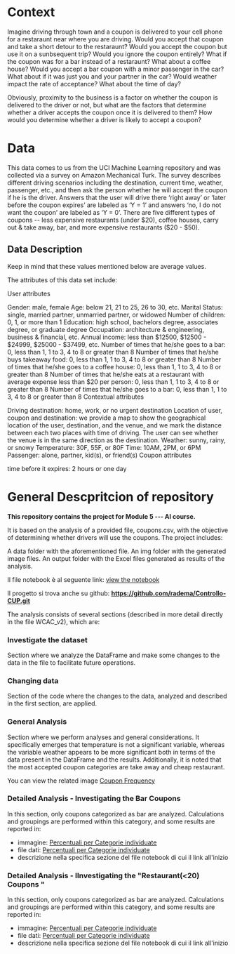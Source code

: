 # Context
Imagine driving through town and a coupon is delivered to your cell phone for a restaraunt near where you are driving. Would you accept that coupon and take a short detour to the restaraunt? Would you accept the coupon but use it on a sunbsequent trip? Would you ignore the coupon entirely? What if the coupon was for a bar instead of a restaraunt? What about a coffee house? Would you accept a bar coupon with a minor passenger in the car? What about if it was just you and your partner in the car? Would weather impact the rate of acceptance? What about the time of day?

Obviously, proximity to the business is a factor on whether the coupon is delivered to the driver or not, but what are the factors that determine whether a driver accepts the coupon once it is delivered to them? How would you determine whether a driver is likely to accept a coupon?

# Data

This data comes to us from the UCI Machine Learning repository and was collected via a survey on Amazon Mechanical Turk. The survey describes different driving scenarios including the destination, current time, weather, passenger, etc., and then ask the person whether he will accept the coupon if he is the driver. Answers that the user will drive there ‘right away’ or ‘later before the coupon expires’ are labeled as ‘Y = 1’ and answers ‘no, I do not want the coupon’ are labeled as ‘Y = 0’. There are five different types of coupons -- less expensive restaurants (under $20), coffee houses, carry out & take away, bar, and more expensive restaurants ($20 - $50).

## Data Description
Keep in mind that these values mentioned below are average values.

The attributes of this data set include:

User attributes

Gender: male, female
Age: below 21, 21 to 25, 26 to 30, etc.
Marital Status: single, married partner, unmarried partner, or widowed
Number of children: 0, 1, or more than 1
Education: high school, bachelors degree, associates degree, or graduate degree
Occupation: architecture & engineering, business & financial, etc.
Annual income: less than $12500, $12500 - $24999, $25000 - $37499, etc.
Number of times that he/she goes to a bar: 0, less than 1, 1 to 3, 4 to 8 or greater than 8
Number of times that he/she buys takeaway food: 0, less than 1, 1 to 3, 4 to 8 or greater than 8
Number of times that he/she goes to a coffee house: 0, less than 1, 1 to 3, 4 to 8 or greater than 8
Number of times that he/she eats at a restaurant with average expense less than $20 per person: 0, less than 1, 1 to 3, 4 to 8 or greater than 8
Number of times that he/she goes to a bar: 0, less than 1, 1 to 3, 4 to 8 or greater than 8
Contextual attributes

Driving destination: home, work, or no urgent destination
Location of user, coupon and destination: we provide a map to show the geographical location of the user, destination, and the venue, and we mark the distance between each two places with time of driving. The user can see whether the venue is in the same direction as the destination.
Weather: sunny, rainy, or snowy
Temperature: 30F, 55F, or 80F
Time: 10AM, 2PM, or 6PM
Passenger: alone, partner, kid(s), or friend(s)
Coupon attributes

time before it expires: 2 hours or one day



# General Descpritcion of repository

**This repository contains the project for Module 5 --- AI course.**

It is based on the analysis of a provided file, coupons.csv, with the objective of determining whether drivers will use the coupons.
The project includes:

A data folder with the aforementioned file.
An img folder with the generated image files.
An output folder with the Excel files generated as results of the analysis.

Il file notebook è al seguente link: [view the notebook](WCAC_v2.ipynb)

Il progetto si trova anche su github: **https://github.com/radema/Controllo-CUP.git**

The analysis consists of several sections (described in more detail directly in the file WCAC_v2), which are:

### Investigate the dataset

Section where we analyze the DataFrame and make some changes to the data in the file to facilitate future operations.

### Changing data


Section of the code where the changes to the data, analyzed and described in the first section, are applied.

### General Analysis

Section where we perform analyses and general considerations. It specifically emerges that temperature is not a significant variable, whereas the variable weather appears to be more significant both in terms of the data present in the DataFrame and the results. Additionally, it is noted that the most accepted coupon categories are take away and cheap restaurant.

You can view the related image [Coupon Frequency](img/coupon_frequency.png)


### Detailed Analysis - Investigating the Bar Coupons

In this section, only coupons categorized as bar are analyzed. Calculations and groupings are performed within this category, and some results are reported in:

- immagine: [Percentuali per Categorie individuate](img/percent_bar_cat_ass4.png)
- file dati: [Percentuali per Categorie individuate](output/BarCouponAnalysis.xlsx)
- descrizione nella specifica sezione del file notebook di cui il link all'inizio

### Detailed Analysis - IInvestigating the "Restaurant(<20) Coupons "

In this section, only coupons categorized as bar are analyzed. Calculations and groupings are performed within this category, and some results are reported in:

- immagine: [Percentuali per Categorie individuate](img/PercentChRest_Cat_GR_ChpRest.png)
- file dati: [Percentuali per Categorie individuate](output/CheapRestaurantCouponAnalysis.xlsx)
- descrizione nella specifica sezione del file notebook di cui il link all'inizio
